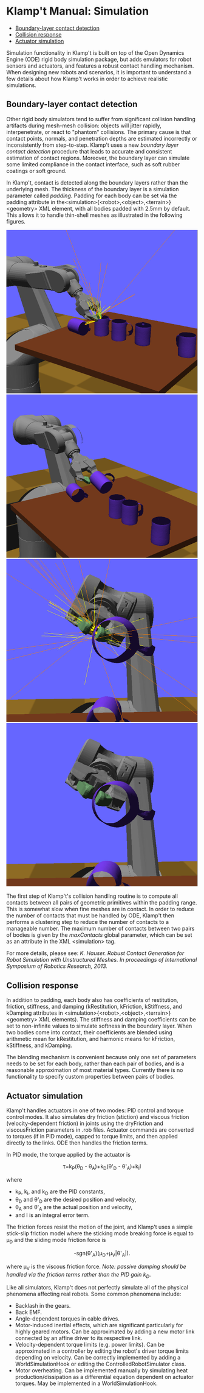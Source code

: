 # Klamp't Manual: Simulation

* [Boundary-layer contact detection](#boundary-layer-contact-detection)
* [Collision response](#collision-response)
* [Actuator simulation](#actuator-simulation)


Simulation functionality in Klamp't is built on top of the Open Dynamics Engine (ODE) rigid body simulation package, but adds emulators for robot sensors and actuators, and features a robust contact handling mechanism. When designing new robots and scenarios, it is important to understand a few details about how Klamp't works in order to achieve realistic simulations.

## Boundary-layer contact detection

Other rigid body simulators tend to suffer from significant collision handling artifacts during mesh-mesh collision: objects will jitter rapidly, interpenetrate, or react to &quot;phantom&quot; collisions. The primary cause is that contact points, normals, and penetration depths are estimated incorrectly or inconsistently from step-to-step. Klamp't uses a new _boundary layer contact detection_ procedure that leads to accurate and consistent estimation of contact regions. Moreover, the boundary layer can simulate some limited compliance in the contact interface, such as soft rubber coatings or soft ground.

In Klamp't, contact is detected along the boundary layers rather than the underlying mesh. The thickness of the boundary layer is a simulation parameter called _padding_. Padding for each body can be set via the padding attribute in the&lt;simulation&gt;{&lt;robot&gt;,&lt;object&gt;,&lt;terrain&gt;}&lt;geometry&gt; XML element, with all bodies padded with 2.5mm by default. This allows it to handle thin-shell meshes as illustrated in the following figures.

![Simulation boundary layer 1](images/simulation-contact.png)
![Simulation boundary layer 2](images/simulation-contact2.png)
![Simulation boundary layer 3](images/simulation-contact3.png)
![Simulation boundary layer 4](images/simulation-contact4.png)
 
The first step of Klamp't's collision handling routine is to compute all contacts between all pairs of geometric primitives within the padding range. This is somewhat slow when fine meshes are in contact. In order to reduce the number of contacts that must be handled by ODE, Klamp't then performs a clustering step to reduce the number of contacts to a manageable number. The maximum number of contacts between two pairs of bodies is given by the _maxContacts_ global parameter, which can be set as an attribute in the XML &lt;simulation&gt; tag.

For more details, please see: _K. Hauser. Robust Contact Generation for Robot Simulation with Unstructured Meshes. In proceedings of International Symposium of Robotics Research, 2013._

## Collision response

In addition to padding, each body also has coefficients of restitution, friction, stiffness, and damping (kRestitution, kFriction, kStiffness, and kDamping attributes in &lt;simulation&gt;{&lt;robot&gt;,&lt;object&gt;,&lt;terrain&gt;}&lt;geometry&gt; XML elements). The stiffness and damping coefficients can be set to non-infinite values to simulate softness in the boundary layer. When two bodies come into contact, their coefficients are blended using arithmetic mean for kRestitution, and harmonic means for kFriction, kStiffness, and kDamping.

The blending mechanism is convenient because only one set of parameters needs to be set for each body, rather than each pair of bodies, and is a reasonable approximation of most material types. Currently there is no functionality to specify custom properties between pairs of bodies.


## Actuator simulation
Klamp't handles actuators in one of two modes: PID control and torque control modes. It also simulates dry friction (stiction) and viscous friction (velocity-dependent friction) in joints using the dryFriction and viscousFriction parameters in .rob files. Actuator commands are converted to torques (if in PID mode), capped to torque limits, and then applied directly to the links. ODE then handles the friction terms.

In PID mode, the torque applied by the actuator is 

<center> &tau;=k<sub>P</sub>(&theta;<sub>D</sub> - &theta;<sub>A</sub>)+k<sub>D</sub>(&theta;'<sub>D</sub> - &theta;'<sub>A</sub>)+k<sub>I</sub>I </center>

where
- k<sub>P</sub>, k<sub>I</sub>, and k<sub>D</sub> are the PID constants,
- &theta;<sub>D</sub>  and &theta;'<sub>D</sub> are the desired position and velocity,
- &theta;<sub>A</sub>  and &theta;'<sub>A</sub> are the actual position and velocity,
- and I is an integral error term.

The friction forces resist the motion of the joint, and Klamp't uses a simple stick-slip friction model where the sticking mode breaking force is equal to &mu;<sub>D</sub>
 and the sliding mode friction force is

<center>-sgn(&theta;'<sub>A</sub>)(&mu;<sub>D</sub>+&mu;<sub>V</sub>|&theta;'<sub>A</sub>|). </center>

where &mu;<sub>V</sub> is the viscous friction force.  _Note: passive damping should be handled via the friction terms rather than the PID gain k<sub>D</sub>_.

Like all simulators, Klamp't does not perfectly simulate all of the physical phenomena affecting real robots. Some common phenomena include:

- Backlash in the gears.
- Back EMF.
- Angle-dependent torques in cable drives.
- Motor-induced inertial effects, which are significant particularly for highly geared motors. Can be approximated by adding a new motor link connected by an affine driver to its respective link.
- Velocity-dependent torque limits (e.g. power limits). Can be approximated in a controller by editing the robot's driver torque limits depending on velocity. Can be correctly implemented by adding a WorldSimulationHook or editing the ControlledRobotSimulator class.
- Motor overheating. Can be implemented manually by simulating heat production/dissipation as a differential equation dependent on actuator torques. May be implemented in a WorldSimulationHook.


